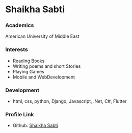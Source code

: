# Shaikha Sabti

### Academics

American University of Middle East

### Interests
- Reading Books
- Writing poems and short Stories
- Playing Games
- Mobile and WebDevelopment

### Development

- html, css, python, Django, Javascript, .Net, C#, Flutter


### Profile Link

- Github: [Shaikha Sabti](https://github.com/Spineapple)
